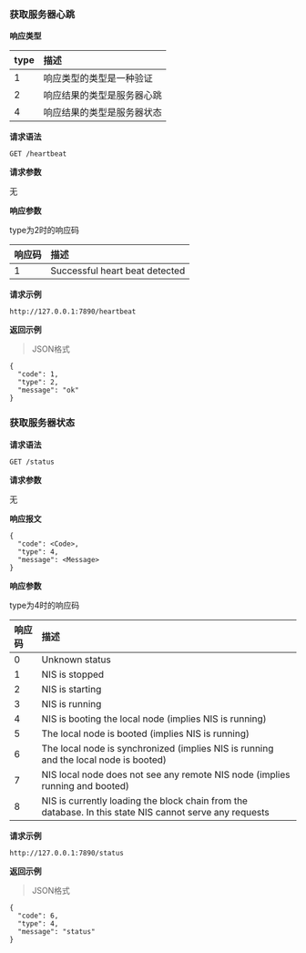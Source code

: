 ### 获取服务器心跳

**响应类型**

|type|描述|
|:---|:---|
|1|响应类型的类型是一种验证|
|2|响应结果的类型是服务器心跳|
|4|响应结果的类型是服务器状态|

**请求语法**

```
GET /heartbeat
```

**请求参数**

无

**响应参数**

type为2时的响应码

|响应码|描述|
|:---|:---|
|1|Successful heart beat detected|

**请求示例**

```
http://127.0.0.1:7890/heartbeat
```

**返回示例**

>JSON格式

```
{
  "code": 1,
  "type": 2,
  "message": "ok"
}
```

### 获取服务器状态

**请求语法**

```
GET /status
```

**请求参数**

无

**响应报文**

```
{
  "code": <Code>,
  "type": 4,
  "message": <Message>
}
```

**响应参数**

type为4时的响应码

|响应码|描述|
|:---|:---|
|0|Unknown status|
|1|NIS is stopped|
|2|NIS is starting|
|3|NIS is running|
|4|NIS is booting the local node (implies NIS is running)|
|5|The local node is booted (implies NIS is running)|
|6|The local node is synchronized (implies NIS is running and the local node is booted)|
|7|NIS local node does not see any remote NIS node (implies running and booted)|
|8|NIS is currently loading the block chain from the database. In this state NIS cannot serve any requests|

**请求示例**

```
http://127.0.0.1:7890/status
```

**返回示例**

>JSON格式

```
{
  "code": 6,
  "type": 4,
  "message": "status"
}
```
